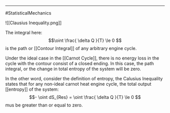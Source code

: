 ----
#StatisticalMechanics 

![[Clausius Inequality.png]]

The integral here: 
$$\oint \frac{ \delta Q }{T} \le 0 $$
is the path or [[Contour Integral]] of any arbitrary engine cycle. 

Under the ideal case in the [[Carnot Cycle]], there is no energy loss in the cycle with the contour consist of a closed ending. In this case, the path integral, or the change in total entropy of the system will be zero.

In the other word, consider the definition of entropy, the Calusius Inequality states that for any non-ideal carnot heat engine cycle, the total output [[entropy]] of the system:
$$- \oint dS_{Res} =  \oint \frac{ \delta Q }{T} \le 0 $$
mus be greater than or equal to zero. 


